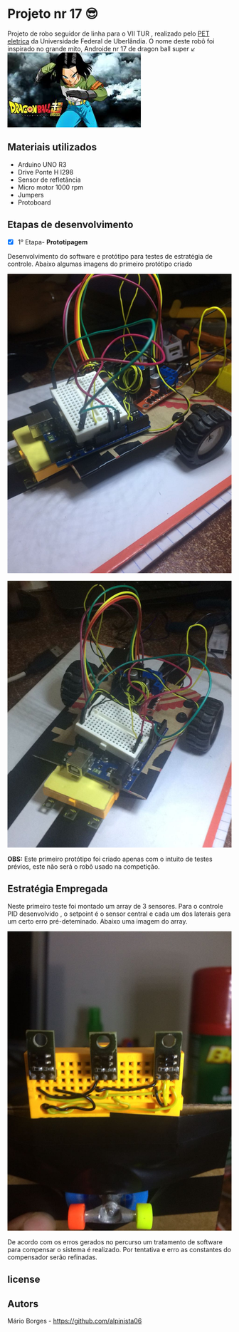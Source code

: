 # Projeto nr 17 :sunglasses:

Projeto de robo seguidor de linha para o VII TUR , realizado pelo [PET eletrica]() da Universidade Federal de Uberlândia. O nome deste robô foi inspirado no grande mito, Androide nr 17 de dragon ball super :arrow_lower_left:
![](img/nr_17.jpg)

## Materiais utilizados

- Arduino UNO R3
- Drive Ponte H l298
- Sensor de refletância
- Micro motor 1000 rpm
- Jumpers
- Protoboard

## Etapas de desenvolvimento

- [x] 1° Etapa- **Prototipagem**

Desenvolvimento do software e protótipo para testes de estratégia de controle.
Abaixo algumas imagens do primeiro protótipo criado

![](img/nr17_001.jpg)

![](img/nr17_002.jpg)

**OBS:** Este primeiro protótipo foi criado apenas com o intuito de testes prévios, este não será o robô usado na competição.

## Estratégia Empregada

Neste primeiro teste foi montado um array de 3 sensores. Para o controle PID desenvolvido , o setpoint é o sensor central e cada um dos laterais gera um certo erro pré-deteminado. Abaixo uma imagem do array.

![](img/nr17_array_001.jpg)

De acordo com os erros gerados no percurso um tratamento de software para compensar o sistema é realizado. Por tentativa e erro as constantes do compensador serão refinadas.

## license


## Autors

Mário Borges - https://github.com/alpinista06

